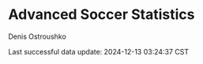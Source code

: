 # Advanced Soccer Statistics
Denis Ostroushko

<!-- gfm -->

Last successful data update: 2024-12-13 03:24:37 CST
